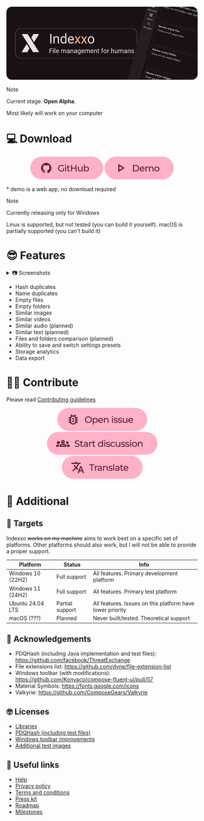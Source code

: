 <p align="middle">
    <img alt="cover" src="./content/README.cover.png"/>
</p>

> [!NOTE]
> Current stage: **Open Alpha**.
>
> Most likely will work on your computer

# 💻 Download
<p align="middle">
    <a href="https://github.com/sadellie/indexxo/releases/latest"><img alt="Download" src="./content/github.svg" height="60"/></a>
    <a href="https://sadellie.github.io/indexxo/demo/index.html"><img alt="Demo" src="./content/demo.svg" height="60"/></a>

\* demo is a web app, no download required
</p>

> [!NOTE]
> Currently releasing only for Windows
>
> Linux is supported, but not tested (you can build it yourself). macOS is partially supported (you can't build it)

# 😎 Features

<details>
  <summary>📷 Screenshots</summary>
    <p align="middle">
        <img alt="cover" src="./content/screen0.png" width="400"/>
        <img alt="cover" src="./content/screen1.png" width="400"/>
        <img alt="cover" src="./content/screen5.png" width="400"/>
        <img alt="cover" src="./content/screen6.png" width="400"/>
        <img alt="cover" src="./content/screen7.png" width="400"/>
    </p>
</details>

- Hash duplicates
- Name duplicates
- Empty files
- Empty folders
- Similar images
- Similar videos
- Similar audio (planned)
- Similar text (planned)
- Files and folders comparison (planned)
- Ability to save and switch settings presets
- Storage analytics
- Data export

# 💁‍♀️ Contribute

Please read [Contributing guidelines](./CONTRIBUTING.md)

<p align="middle">
    <a href="https://github.com/sadellie/indexxo/issues/new"><img alt="Issues" src="./content/issue.svg" height="60"/></a>
    <a href="https://github.com/sadellie/indexxo/discussions/new/choose"><img alt="Discussions" src="./content/discussion.svg" height="60"/></a>
    <a href="https://github.com/sadellie/indexxo/blob/master/CONTRIBUTING.md#translate"><img alt="Translate" src="./content/translate.svg" height="60"/></a>
</p>

# 📄 Additional

## 🎯 Targets

Indexxo ~~works on my machine~~ aims to work best on a specific set of platforms. Other platforms should also work, but
I will not be able to provide a proper support.

| Platform          | Status          | Info                                                      |
|-------------------|-----------------|-----------------------------------------------------------|
| Windows 10 (22H2) | Full support    | All features. Primary development platform                |
| Windows 11 (24H2) | Full support    | All features. Primary test platform                       |
| Ubuntu 24.04 LTS  | Partial support | All features. Issues on this platform have lower priority |
| macOS (???)       | Planned         | Never built/tested. Theoretical support                   |

## 🙏 Acknowledgements

- PDQHash (including Java implementation and test files): https://github.com/facebook/ThreatExchange
- File extensions list: https://github.com/dyne/file-extension-list
- Windows toolbar (with modifications): https://github.com/Konyaco/compose-fluent-ui/pull/57
- Material Symbols: https://fonts.google.com/icons
- Valkyrie: https://github.com/ComposeGears/Valkyrie

## 🤓 Licenses

- [Libraries](./composeApp/include/common/third-party.html)
- [PDQHash (including test files)](./composeApp/src/desktopMain/kotlin/pdqhashing/LICENSE)
- [Windows toolbar improvements](https://github.com/Konyaco/compose-fluent-ui/blob/293d7ab02d80fb9fdd372826fdc0b42b1d6e0019/LICENSE)
- [Additional test images](./composeApp/testDirs/analyzeSimilarImagesTest/README.md)

## 🔗 Useful links

- [Help](https://sadellie.github.io/indexxo/help/)
- [Privacy policy](https://sadellie.github.io/indexxo/privacy/)
- [Terms and conditions](https://sadellie.github.io/indexxo/terms/)
- [Press kit](https://sadellie.github.io/indexxo/press-kit/)
- [Roadmap](https://github.com/users/sadellie/projects/4/)
- [Milestones](https://github.com/sadellie/indexxo/milestones/)
